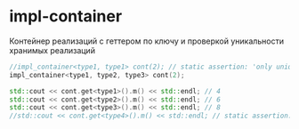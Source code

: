 impl-container
==============

Контейнер реализаций с геттером по ключу и проверкой уникальности хранимых реализаций

```cpp
//impl_container<type1, type1> cont(2); // static assertion: 'only unique types allowed'
impl_container<type1, type2, type3> cont(2);

std::cout << cont.get<type1>().m() << std::endl; // 4
std::cout << cont.get<type2>().m() << std::endl; // 6
std::cout << cont.get<type3>().m() << std::endl; // 8
//std::cout << cont.get<type4>().m() << std::endl; // static assertion: 'has no iface for this type'

```
